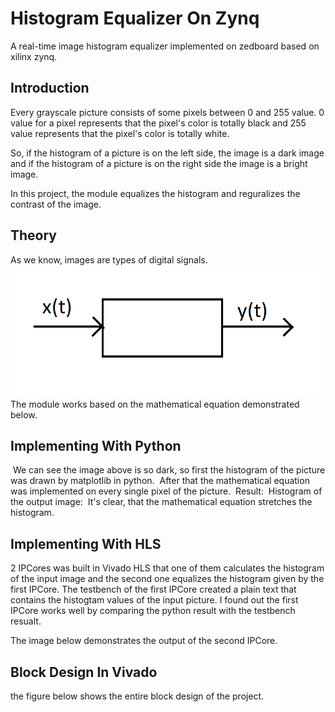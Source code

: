 # Histogram Equalizer On Zynq
A real-time image histogram equalizer implemented on zedboard based on xilinx zynq.

## Introduction
Every grayscale picture consists of some pixels between 0 and 255 value.
0 value for a pixel represents that the pixel's color is totally black and 255 value represents that the pixel's color is totally white.

So, if the histogram of a picture is on the left side, the image is a dark image and if the histogram of a picture is on the right side the image is a bright image.

In this project, the module equalizes the histogram and reguralizes the contrast of the image.

## Theory
As we know, images are types of digital signals.
<img src = "https://raw.githubusercontent.com/parsahemmasi/image-histogram-equalizer-on-zynq/main/Images/system.png"/>
The module works based on the mathematical equation demonstrated below.
<img>

## Implementing With Python
<img>
We can see the image above is so dark, so first the histogram of the picture was drawn by matplotlib in python.
<img>
After that the mathematical equation was implemented on every single pixel of the picture.
<img>
Result:
<img>
Histogram of the output image:
<img>
It's clear, that the mathematical equation stretches the histogram.

## Implementing With HLS
2 IPCores was built in Vivado HLS that one of them calculates the histogram of the input image and the second one equalizes the histogram given by the first IPCore.
The testbench of the first IPCore created a plain text that contains the histogtam values of the input picture.
I found out the first IPCore works well by comparing the python result with the testbench resualt.
<img>
<img>
<img>

The image below demonstrates the output of the second IPCore.
<img>

## Block Design In Vivado
the figure below shows the entire block design of the project.
